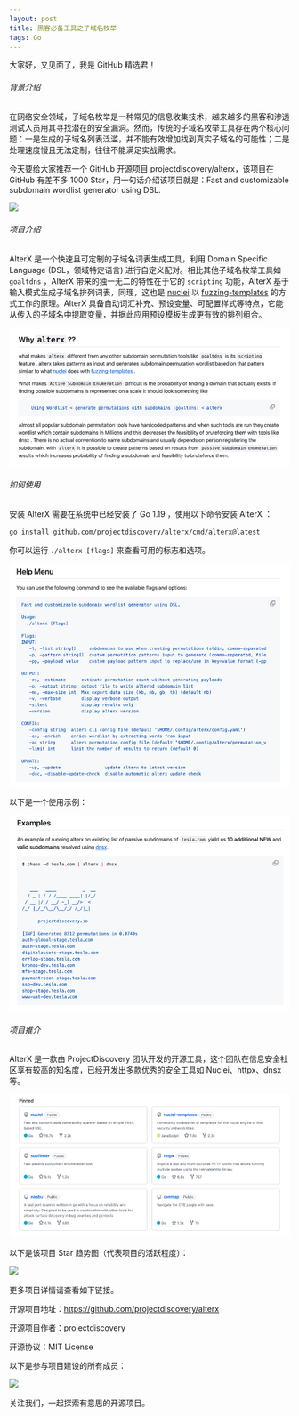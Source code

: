 ```yaml
---
layout: post
title: 黑客必备工具之子域名枚举
tags: Go
---
```


大家好，又见面了，我是 GitHub 精选君！

###### 背景介绍

在网络安全领域，子域名枚举是一种常见的信息收集技术，越来越多的黑客和渗透测试人员用其寻找潜在的安全漏洞。然而，传统的子域名枚举工具存在两个核心问题：一是生成的子域名列表泛滥，并不能有效增加找到真实子域名的可能性；二是处理速度慢且无法定制，往往不能满足实战需求。

今天要给大家推荐一个 GitHub 开源项目 projectdiscovery/alterx，该项目在 GitHub 有差不多 1000 Star，用一句话介绍该项目就是：Fast and customizable subdomain wordlist generator using DSL.

![](https://user-images.githubusercontent.com/8293321/229380735-140d3f25-d0cb-461d-8c49-4c1eff43d1f4.png)

###### 项目介绍

AlterX 是一个快速且可定制的子域名词表生成工具，利用 Domain Specific Language (DSL，领域特定语言) 进行自定义配对。相比其他子域名枚举工具如 `goaltdns` ，AlterX 带来的独一无二的特性在于它的 `scripting` 功能，AlterX 基于输入模式生成子域名排列词表，同理，这也是 [nuclei](https://github.com/projectdiscovery/nuclei) 以 [fuzzing-templates](https://github.com/projectdiscovery/fuzzing-templates) 的方式工作的原理。AlterX 具备自动词汇补充、预设变量、可配置样式等特点，它能从传入的子域名中提取变量，并据此应用预设模板生成更有效的排列组合。

![](https://raw.githubusercontent.com/ZhuPeng/pic/master/images/compress_image-20240311230311324.png)

###### 如何使用

安装 AlterX 需要在系统中已经安装了 Go 1.19 ，使用以下命令安装 AlterX ：

```bash
go install github.com/projectdiscovery/alterx/cmd/alterx@latest
```

你可以运行 `./alterx [flags]` 来查看可用的标志和选项。

![](https://raw.githubusercontent.com/ZhuPeng/pic/master/images/compress_image-20240311230353646.png)

以下是一个使用示例：

![](https://raw.githubusercontent.com/ZhuPeng/pic/master/images/compress_image-20240311230424461.png)

###### 项目推介

AlterX 是一款由 ProjectDiscovery 团队开发的开源工具，这个团队在信息安全社区享有较高的知名度，已经开发出多款优秀的安全工具如 Nuclei、httpx、dnsx 等。

![](https://raw.githubusercontent.com/ZhuPeng/pic/master/images/compress_image-20240311230523856.png)


以下是该项目 Star 趋势图（代表项目的活跃程度）：

![](https://api.star-history.com/svg?repos=projectdiscovery/alterx&type=Timeline)

更多项目详情请查看如下链接。

开源项目地址：https://github.com/projectdiscovery/alterx 

开源项目作者：projectdiscovery

开源协议：MIT License

以下是参与项目建设的所有成员：

![](https://contrib.rocks/image?repo=projectdiscovery/alterx)

关注我们，一起探索有意思的开源项目。

